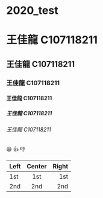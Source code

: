 # 2020_test

# 王佳龍 C107118211
## 王佳龍 C107118211
### 王佳龍 C107118211
#### 王佳龍 C107118211
##### 王佳龍 C107118211
###### 王佳龍 C107118211

:smile:
:+1:
:-1:


|Left | Center | Right |
|:----|:-----: | ----: |
|1st  |  1st   |  1st  |
|2nd  |  2nd   |  2nd  |

